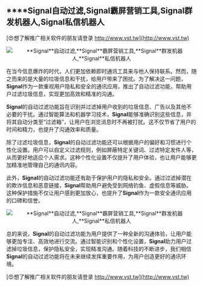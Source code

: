 ## ****Signal**自动过滤,**Signal**霸屏营销工具,**Signal**群发机器人,**Signal**私信机器人**

[😍想了解推广相关软件的朋友请登录 http://www.vst.tw](http://www.vst.tw)

 <center><img src="https://vst.tw/MP4/tuiguang/png/8.png" alt="**Signal**自动过滤,**Signal**霸屏营销工具,**Signal**群发机器人,**Signal**私信机器人"></center>

在当今信息爆炸的时代，人们更加依赖即时通讯工具来与他人保持联系。然而，随之而来的是大量的垃圾信息和干扰，给用户带来了困扰。为了解决这一问题，**Signal**作为一款重视用户隐私和安全的通讯应用，推出了自动过滤功能，帮助用户过滤垃圾信息，实现更加高效和精准的沟通。

**Signal**的自动过滤功能旨在识别并过滤掉用户收到的垃圾信息、广告以及其他不必要的干扰。通过智能算法和机器学习技术，**Signal**能够准确识别这些信息，并将其自动分类至“过滤箱”，让用户在浏览消息时不再被打扰。这不仅节省了用户的时间和精力，也提升了沟通效率和质量。

除了过滤垃圾信息，**Signal**的自动过滤功能还可以根据用户的偏好和习惯进行个性化设置。用户可以自定义过滤规则，例如屏蔽特定关键词、过滤特定发件人等，从而更好地适应个人需求。这种个性化设置不仅提升了用户体验，也让用户能够更加精准地管理自己的通讯内容。

此外，**Signal**的自动过滤功能还有助于保护用户的隐私和安全。通过过滤掉潜在的欺诈信息和恶意链接，**Signal**帮助用户避免受到网络钓鱼、虚假信息等威胁。这种保护措施不仅让用户感到更加放心，也提升了**Signal**作为一款安全通讯应用的口碑和信誉。

 <center><img src="https://vst.tw/MP4/tuiguang/png/8.png" alt="**Signal**自动过滤,**Signal**霸屏营销工具,**Signal**群发机器人,**Signal**私信机器人"></center>

总的来说，**Signal**的自动过滤功能为用户提供了一种全新的沟通体验，让用户能够更加专注、高效地进行交流。通过智能识别和个性化设置，**Signal**助力用户过滤掉垃圾信息，保护隐私安全，实现精准沟通。随着科技的不断进步，我们相信**Signal**的自动过滤功能将在未来继续发挥重要作用，为用户创造更好的通讯环境。

[😍想了解推广相关软件的朋友请登录 http://www.vst.tw](http://www.vst.tw)



